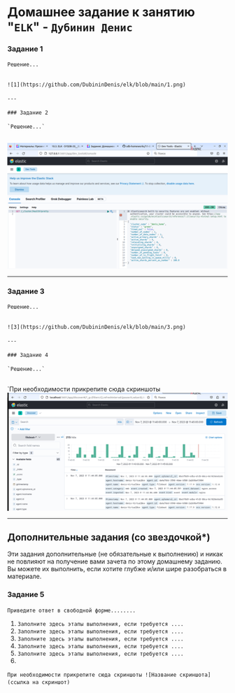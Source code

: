 # Домашнее задание к занятию "`ELK`" - `Дубинин Денис`



### Задание 1

`Решение...`


```

![1](https://github.com/DubininDenis/elk/blob/main/1.png)

---

### Задание 2

`Решение...`


```

![2](https://github.com/DubininDenis/elk/blob/main/2.png)

---

### Задание 3

`Решение...`


```

![3](https://github.com/DubininDenis/elk/blob/main/3.png)

---

### Задание 4

`Решение...`


```

`При необходимости прикрепитe сюда скриншоты
![4](https://github.com/DubininDenis/elk/blob/main/4.png)

---
## Дополнительные задания (со звездочкой*)

Эти задания дополнительные (не обязательные к выполнению) и никак не повлияют на получение вами зачета по этому домашнему заданию. Вы можете их выполнить, если хотите глубже и/или шире разобраться в материале.

### Задание 5

`Приведите ответ в свободной форме........`

1. `Заполните здесь этапы выполнения, если требуется ....`
2. `Заполните здесь этапы выполнения, если требуется ....`
3. `Заполните здесь этапы выполнения, если требуется ....`
4. `Заполните здесь этапы выполнения, если требуется ....`
5. `Заполните здесь этапы выполнения, если требуется ....`
6. 

`При необходимости прикрепитe сюда скриншоты
![Название скриншота](ссылка на скриншот)`
